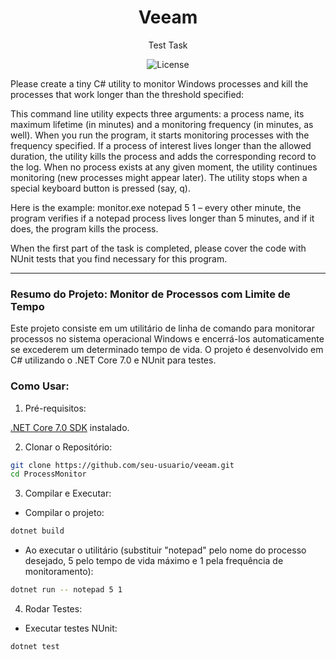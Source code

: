 <h1 align="center"> Veeam </h1>

<p align="center">
  Test Task
</p>

<p align="center">
  <img alt="License" src="https://img.shields.io/badge/License-MIT-green.svg">
</p>

Please create a tiny C# utility to monitor Windows processes and kill the processes that work longer than the threshold specified:


This command line utility expects three arguments: a process name, its maximum lifetime (in minutes) and a monitoring frequency (in minutes, as
well). When you run the program, it starts monitoring processes with the frequency specified. If a process of interest lives longer than the allowed
duration, the utility kills the process and adds the corresponding record to the log. When no process exists at any given moment, the utility continues
monitoring (new processes might appear later). The utility stops when a special keyboard button is pressed (say, q).


Here is the example: monitor.exe notepad 5 1 – every other minute, the program verifies if a notepad process lives longer than 5 minutes, and if it does, the program kills the process.


When the first part of the task is completed, please cover the code with NUnit tests that you find necessary for this program.

---------

### Resumo do Projeto: Monitor de Processos com Limite de Tempo

Este projeto consiste em um utilitário de linha de comando para monitorar processos no sistema operacional Windows e encerrá-los automaticamente se excederem um determinado tempo de vida. O projeto é desenvolvido em C# utilizando o .NET Core 7.0 e NUnit para testes.

### Como Usar:

1. Pré-requisitos:

[.NET Core 7.0 SDK](https://dotnet.microsoft.com/pt-br/download/dotnet/7.0) instalado.

2. Clonar o Repositório:

```bash
git clone https://github.com/seu-usuario/veeam.git
cd ProcessMonitor
```
3. Compilar e Executar:

- Compilar o projeto:

```bash
dotnet build
```
- Ao executar o utilitário (substituir "notepad" pelo nome do processo desejado, 5 pelo tempo de vida máximo e 1 pela frequência de monitoramento):

```bash
dotnet run -- notepad 5 1
```
4. Rodar Testes:

- Executar testes NUnit:

```bash
dotnet test
```











